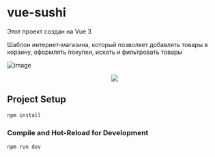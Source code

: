 # vue-sushi

Этот проект создан на Vue 3

Шаблон интернет-магазина, который позволяет добавлять товары в корзину, оформлять покупки, искать и фильтровать товары

![image](https://github.com/dennew052/vue-sushi/assets/42219192/0814d59b-0df4-4857-88b7-fc36b901a13e)

<p align="center"><img  src="https://github.com/dennew052/vue-sushi/assets/42219192/1614d203-3ea6-41ae-aba7-f0e61297fe15"></p>

## Project Setup

```sh
npm install
```

### Compile and Hot-Reload for Development

```sh
npm run dev
```

